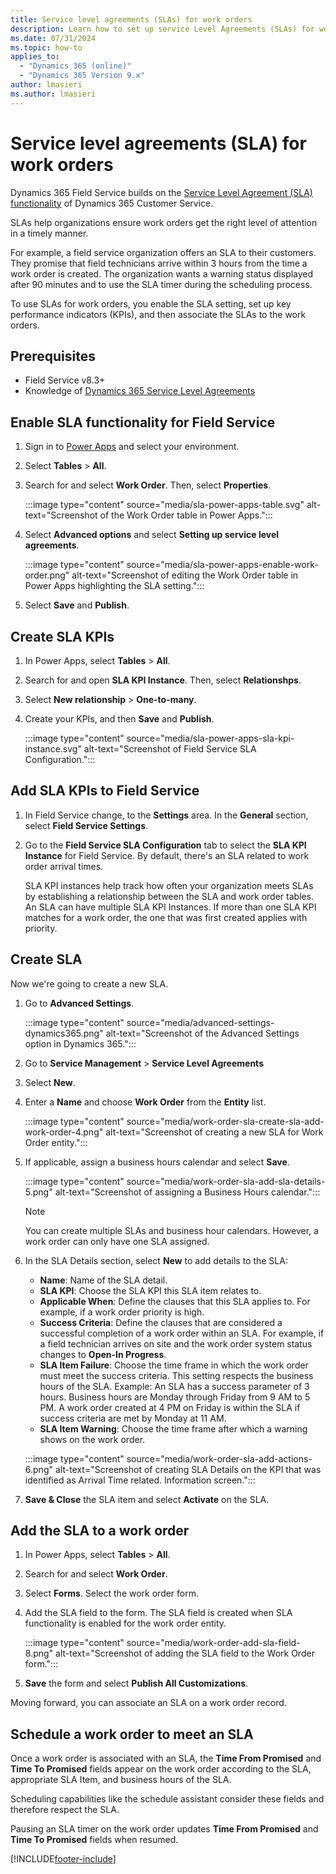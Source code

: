 ```yaml
---
title: Service level agreements (SLAs) for work orders
description: Learn how to set up service Level Agreements (SLAs) for work orders in Dynamics 365 Field Service.
ms.date: 07/31/2024
ms.topic: how-to
applies_to: 
  - "Dynamics 365 (online)"
  - "Dynamics 365 Version 9.x"
author: lmasieri
ms.author: lmasieri
---
```


# Service level agreements (SLA) for work orders

Dynamics 365 Field Service builds on the [Service Level Agreement (SLA) functionality](/training/paths/work-with-entitlements-and-slas-in-microsoft-dynamics-365-for-customer-service/) of Dynamics 365 Customer Service.

SLAs help organizations ensure work orders get the right level of attention in a timely manner.

For example, a field service organization offers an SLA to their customers. They promise that field technicians arrive within 3 hours from the time a work order is created. The organization wants a warning status displayed after 90 minutes and to use the SLA timer during the scheduling process.

To use SLAs for work orders, you enable the SLA setting, set up key performance indicators (KPIs), and then associate the SLAs to the work orders.

## Prerequisites

- Field Service v8.3+
- Knowledge of [Dynamics 365 Service Level Agreements](../customer-service/administer/define-service-level-agreements.md)

## Enable SLA functionality for Field Service

1. Sign in to [Power Apps](https://make.powerapps.com/) and select your environment.

1. Select **Tables** > **All**.

1. Search for and select **Work Order**. Then, select **Properties**.

   :::image type="content" source="media/sla-power-apps-table.svg" alt-text="Screenshot of the Work Order table in Power Apps.":::

1. Select **Advanced options** and select **Setting up service level agreements**.

   :::image type="content" source="media/sla-power-apps-enable-work-order.png" alt-text="Screenshot of editing the Work Order table in Power Apps highlighting the SLA setting.":::

1. Select **Save** and **Publish**.

## Create SLA KPIs

1. In Power Apps, select **Tables** > **All**.

1. Search for and open **SLA KPI Instance**. Then, select **Relationshps**.

1. Select **New relationship** > **One-to-many**.

1. Create your KPIs, and then **Save** and **Publish**.

   :::image type="content" source="media/sla-power-apps-sla-kpi-instance.svg" alt-text="Screenshot of Field Service SLA Configuration.":::

## Add SLA KPIs to Field Service

1. In Field Service change, to the **Settings** area. In the **General** section, select **Field Service Settings**.

1. Go to the **Field Service SLA Configuration** tab to select the **SLA KPI Instance** for Field Service. By default, there's an SLA related to work order arrival times.

   SLA KPI instances help track how often your organization meets SLAs by establishing a relationship between the SLA and work order tables. An SLA can have multiple SLA KPI Instances. If more than one SLA KPI matches for a work order, the one that was first created applies with priority.

## Create SLA

Now we're going to create a new SLA.

<!--- Need to figure out where this is --->

1. Go to **Advanced Settings**.

   :::image type="content" source="media/advanced-settings-dynamics365.png" alt-text="Screenshot of the Advanced Settings option in Dynamics 365.":::

1. Go to **Service Management** > **Service Level Agreements**

1. Select **New**.

1. Enter a **Name** and choose **Work Order**  from the **Entity** list.

   :::image type="content" source="media/work-order-sla-create-sla-add-work-order-4.png" alt-text="Screenshot of creating a new SLA for Work Order entity.":::

1. If applicable, assign a business hours calendar and select **Save**.

   :::image type="content" source="media/work-order-sla-add-sla-details-5.png" alt-text="Screenshot of assigning a Business Hours calendar.":::

   > [!NOTE]
   > You can create multiple SLAs and business hour calendars. However, a work order can only have one SLA assigned.

1. In the SLA Details section, select **New** to add details to the SLA:

    - **Name**: Name of the SLA detail.
    - **SLA KPI**: Choose the SLA KPI this SLA item relates to.
    - **Applicable When**: Define the clauses that this SLA applies to. For example, if a work order priority is high.
    - **Success Criteria**: Define the clauses that are considered a successful completion of a work order within an SLA. For example, if a field technician arrives on site and the work order system status changes to **Open-In Progress**.
    - **SLA Item Failure**: Choose the time frame in which the work order must meet the success criteria. This setting respects the business hours of the SLA. Example: An SLA has a success parameter of 3 hours. Business hours are Monday through Friday from 9 AM to 5 PM. A work order created at 4 PM on Friday is within the SLA if success criteria are met by Monday at 11 AM.
    - **SLA Item Warning**: Choose the time frame after which a warning shows on the work order.

    :::image type="content" source="media/work-order-sla-add-actions-6.png" alt-text="Screenshot of creating SLA Details on the KPI that was identified as Arrival Time related. Information screen.":::

1. **Save & Close** the SLA item and select **Activate** on the SLA.

## Add the SLA to a work order

1. In Power Apps, select **Tables** > **All**.

1. Search for and select **Work Order**.

1. Select **Forms**. Select the work order form.

1. Add the SLA field to the form. The SLA field is created when SLA functionality is enabled for the work order entity.

   :::image type="content" source="media/work-order-add-sla-field-8.png" alt-text="Screenshot of adding the SLA field to the Work Order form.":::

1. **Save** the form and select **Publish All Customizations**.

Moving forward, you can associate an SLA on a work order record.

## Schedule a work order to meet an SLA  

Once a work order is associated with an SLA, the **Time From Promised** and **Time To Promised** fields appear on the work order according to the SLA, appropriate SLA Item, and business hours of the SLA.

Scheduling capabilities like the schedule assistant consider these fields and therefore respect the SLA.

Pausing an SLA timer on the work order updates **Time From Promised** and **Time To Promised** fields when resumed.

[!INCLUDE[footer-include](../includes/footer-banner.md)]

